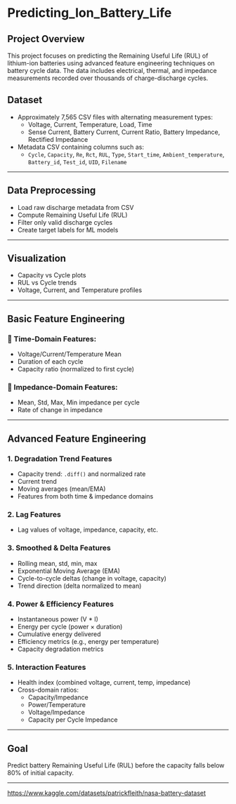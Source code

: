 # Predicting_Ion_Battery_Life



## Project Overview
This project focuses on predicting the Remaining Useful Life (RUL) of lithium-ion batteries using advanced feature engineering techniques on battery cycle data. The data includes electrical, thermal, and impedance measurements recorded over thousands of charge-discharge cycles.

## Dataset
- Approximately 7,565 CSV files with alternating measurement types:
  - Voltage, Current, Temperature, Load, Time
  - Sense Current, Battery Current, Current Ratio, Battery Impedance, Rectified Impedance
- Metadata CSV containing columns such as:
  - `Cycle`, `Capacity`, `Re`, `Rct`, `RUL`, `Type`, `Start_time`, `Ambient_temperature`, `Battery_id`, `Test_id`, `UID`, `Filename`

---

## Data Preprocessing

- Load raw discharge metadata from CSV
- Compute Remaining Useful Life (RUL)
- Filter only valid discharge cycles
- Create target labels for ML models

---

## Visualization

- Capacity vs Cycle plots
- RUL vs Cycle trends
- Voltage, Current, and Temperature profiles

---

## Basic Feature Engineering

### 🔹 Time-Domain Features:
- Voltage/Current/Temperature Mean
- Duration of each cycle
- Capacity ratio (normalized to first cycle)

### 🔹 Impedance-Domain Features:
- Mean, Std, Max, Min impedance per cycle
- Rate of change in impedance

---

## Advanced Feature Engineering

### 1. **Degradation Trend Features**
- Capacity trend: `.diff()` and normalized rate
- Current trend
- Moving averages (mean/EMA)
- Features from both time & impedance domains

### 2. **Lag Features**
- Lag values of voltage, impedance, capacity, etc.

### 3. **Smoothed & Delta Features**
- Rolling mean, std, min, max
- Exponential Moving Average (EMA)
- Cycle-to-cycle deltas (change in voltage, capacity)
- Trend direction (delta normalized to mean)

### 4. **Power & Efficiency Features**
- Instantaneous power (V * I)
- Energy per cycle (power × duration)
- Cumulative energy delivered
- Efficiency metrics (e.g., energy per temperature)
- Capacity degradation metrics

### 5. **Interaction Features**
- Health index (combined voltage, current, temp, impedance)
- Cross-domain ratios:
  - Capacity/Impedance
  - Power/Temperature
  - Voltage/Impedance
  - Capacity per Cycle Impedance

---


## Goal
Predict battery Remaining Useful Life (RUL) before the capacity falls below 80% of initial capacity.

---

https://www.kaggle.com/datasets/patrickfleith/nasa-battery-dataset
